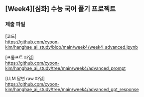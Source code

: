 ## [Week4][심화] 수능 국어 풀기 프로젝트   

### 제출 파일   
[코드]   
https://github.com/cyoon-kim/hanghae_ai_study/blob/main/week4/week4_advanced.ipynb   
   
[프롬프트 파일]   
https://github.com/cyoon-kim/hanghae_ai_study/tree/main/week4/advanced_prompt   
   
[LLM 답변 raw 파일]   
https://github.com/cyoon-kim/hanghae_ai_study/tree/main/week4/advanced_gpt_response   
